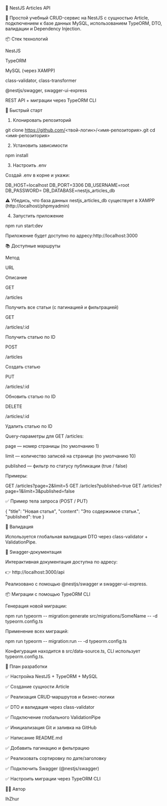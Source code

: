 📰 NestJS Articles API

📄 Простой учебный CRUD-сервис на NestJS с сущностью Article, подключением к базе данных MySQL, использованием TypeORM, DTO, валидации и Dependency Injection.

📦 Стек технологий

NestJS

TypeORM

MySQL (через XAMPP)

class-validator, class-transformer

@nestjs/swagger, swagger-ui-express

REST API + миграции через TypeORM CLI

🚀 Быстрый старт

1. Клонировать репозиторий

git clone https://github.com/<твой-логин>/<имя-репозитория>.git
cd <имя-репозитория>

2. Установить зависимости

npm install

3. Настроить .env

Создай .env в корне и укажи:

DB_HOST=localhost
DB_PORT=3306
DB_USERNAME=root
DB_PASSWORD=
DB_DATABASE=nestjs_articles_db

⚠️ Убедись, что база данных nestjs_articles_db существует в XAMPP (http://localhost/phpmyadmin)

4. Запустить приложение

npm run start:dev

Приложение будет доступно по адресу:http://localhost:3000

📚 Доступные маршруты

Метод

URL

Описание

GET

/articles

Получить все статьи (с пагинацией и фильтрацией)

GET

/articles/:id

Получить статью по ID

POST

/articles

Создать статью

PUT

/articles/:id

Обновить статью по ID

DELETE

/articles/:id

Удалить статью по ID

Query-параметры для GET /articles:

page — номер страницы (по умолчанию 1)

limit — количество записей на странице (по умолчанию 10)

published — фильтр по статусу публикации (true / false)

Примеры:

GET /articles?page=2&limit=5
GET /articles?published=true
GET /articles?page=1&limit=3&published=false

✅ Пример тела запроса (POST / PUT)

{
  "title": "Новая статья",
  "content": "Это содержимое статьи.",
  "published": true
}

🔐 Валидация

Используется глобальная валидация DTO через class-validator + ValidationPipe.

📄 Swagger-документация

Интерактивная документация доступна по адресу:

👉 http://localhost:3000/api

Реализовано с помощью @nestjs/swagger и swagger-ui-express.

📦 Миграции с помощью TypeORM CLI

Генерация новой миграции:

npm run typeorm -- migration:generate src/migrations/SomeName -- -d typeorm.config.ts

Применение всех миграций:

npm run typeorm -- migration:run -- -d typeorm.config.ts

Конфигурация находится в src/data-source.ts, CLI использует typeorm.config.ts.

💠 План разработки

✅ Настройка NestJS + TypeORM + MySQL

✅ Создание сущности Article

✅ Реализация CRUD-маршрутов и бизнес-логики

✅ DTO и валидация через class-validator

✅ Подключение глобального ValidationPipe

✅ Инициализация Git и заливка на GitHub

✅ Написание README.md

✅ Добавить пагинацию и фильтрацию

✅ Реализовать сортировку по дате/заголовку

✅ Подключить Swagger (@nestjs/swagger)

✅ Настроить миграции через TypeORM CLI

👨‍💻 Автор

IhZhur